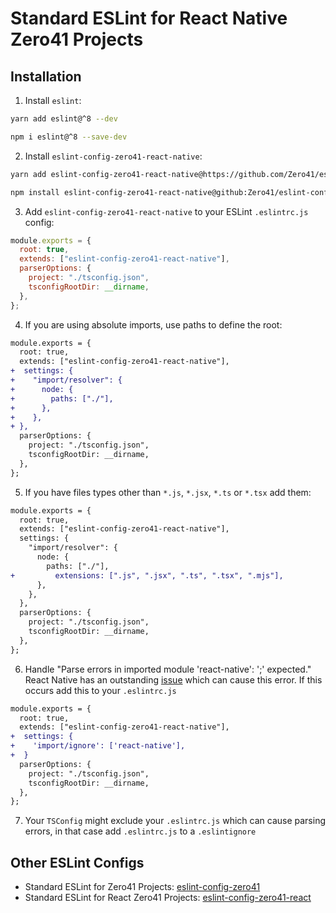 # Standard ESLint for React Native Zero41 Projects

## Installation

1. Install `eslint`:
  ```sh
  yarn add eslint@^8 --dev
  ```
  ```sh
  npm i eslint@^8 --save-dev
  ``` 
   
2. Install `eslint-config-zero41-react-native`:
  ```sh
  yarn add eslint-config-zero41-react-native@https://github.com/Zero41/eslint-config-zero41-react-native.git --dev
  ```
  ```sh
  npm install eslint-config-zero41-react-native@github:Zero41/eslint-config-zero41-react-native --save-dev
  ```

3. Add `eslint-config-zero41-react-native` to your ESLint `.eslintrc.js` config:
  ```javascript
  module.exports = {
    root: true,
    extends: ["eslint-config-zero41-react-native"],
    parserOptions: {
      project: "./tsconfig.json",
      tsconfigRootDir: __dirname,
    },
  };
  ```

4. If you are using absolute imports, use paths to define the root:
  ```diff
  module.exports = {
    root: true,
    extends: ["eslint-config-zero41-react-native"],
  +  settings: {
  +    "import/resolver": {
  +      node: {
  +        paths: ["./"],
  +      },
  +    },
  + },
    parserOptions: {
      project: "./tsconfig.json",
      tsconfigRootDir: __dirname,
    },
  };
  ```
  
5. If you have files types other than `*.js`, `*.jsx`, `*.ts` or `*.tsx` add them:
  ```diff
  module.exports = {
    root: true,
    extends: ["eslint-config-zero41-react-native"],
    settings: {
      "import/resolver": {
        node: {
          paths: ["./"],
  +         extensions: [".js", ".jsx", ".ts", ".tsx", ".mjs"],
        },
      },
    },
    parserOptions: {
      project: "./tsconfig.json",
      tsconfigRootDir: __dirname,
    },
  };
  ```
6. Handle "Parse errors in imported module 'react-native': ';' expected."  
  React Native has an outstanding [issue](https://github.com/facebook/react-native/issues/28549) 
  which can cause this error. If this occurs add this to your `.eslintrc.js`
  ```diff
  module.exports = {
    root: true,
    extends: ["eslint-config-zero41-react-native"],
  +  settings: {
  +    'import/ignore': ['react-native'],
  +  }
    parserOptions: {
      project: "./tsconfig.json",
      tsconfigRootDir: __dirname,
    },
  };
  ```
  
7. Your `TSConfig` might exclude your `.eslintrc.js` which can cause parsing errors, in that case 
add `.eslintrc.js` to a `.eslintignore`
  
## Other ESLint Configs
- Standard ESLint for Zero41 Projects: [eslint-config-zero41](https://github.com/Zero41/eslint-config-zero41)
- Standard ESLint for React Zero41 Projects: [eslint-config-zero41-react](https://github.com/Zero41/eslint-config-zero41-react)

